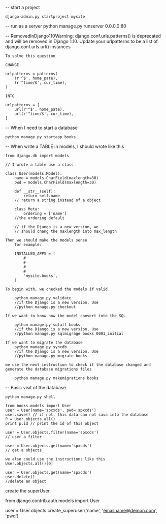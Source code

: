 -- start a project

    django-admin.py startproject mysite

-- run as a server
    python manage.py runserver 0.0.0.0:80
    
--  RemovedInDjango110Warning: django.conf.urls.patterns() is deprecated and will be removed in Django 1.10. Update your urlpatterns to be a list of django.conf.urls.url() instances
    
    To solve this question

    CHANGE

    urlpatterns = patterns(
        (r'^$', home_pate),
        (r'^time/$', cur_time),
    )

    INTO

    urlpatterns = [
        url(r'^$', home_pate),
        url(r'^time/$', cur_time),
    ]

-- When I need to start a database
    
    python manage.py startapp books


-- When write a TABLE in models, I should wrote like this
    
    from django.db import models

    // I wrote a table use a class

    class User(models.Model):
        name = models.CharField(maxlength=30)
        pwd = models.CharField(maxlength=30)

        def __str__(self):
            return self.name
        // return a string instead of a object

        class Meta:
            ordering = ['name']
        //the ordering default

        // if the Django is a new version, we 
        // should chang the maxlength into max_length

    Then we should make the models sense
        for example:

        INSTALLED_APPS = (
            #
            #
            #
            #
            'mysite.books',
        )
    
    To begin with, we checked the models if valid

        python manage.py validate
        //if the Django is a new version, Use
        //python manage.py checkout

    If we want to know how the model convert into the SQL

        python manage.py sqlall books
        //if the Django is a new version, Use
        //python manage.py sqlmigrage books 0001_initial

    If we want to migrate the database
        python manage.py syncdb
        //if the Django is a new version, Use
        //python manage.py migrate books

    we use the next instruction to check if the database changed and
    generate the database migrations files

        python manage.py makemigrations books

-- Basic visit of the database

    python manage.py shell
    
    from books.models import User
    user = User(name='spcxds', pwd='spxcds')
    user.save() // if not, this data can not sava into the database
    P = User.objects.all()
    print p.id // print the id of this object

    user = User.objects.filter(name='spxcds')
    // user a filter

    user = User.objects.get(name='spxcds')
    // get a objects

    we also could use the instructions like this
    User.objects.all()[0]

    user = User.objects.get(name='spxcds')
    user.delete() 
    //delete an object



create the superUser

from django.contrib.auth.models import User

user = User.objects.create_superuser('name', 'emailname@demon.com', 'pwd')
